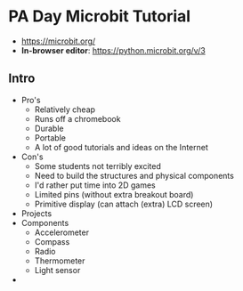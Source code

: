 # PA Day Microbit Tutorial

- https://microbit.org/
- **In-browser editor**: https://python.microbit.org/v/3

## Intro
- Pro's
  - Relatively cheap
  - Runs off a chromebook
  - Durable
  - Portable
  - A lot of good tutorials and ideas on the Internet
- Con's
  - Some students not terribly excited
  - Need to build the structures and physical components
  - I'd rather put time into 2D games
  - Limited pins (without extra breakout board)
  - Primitive display (can attach (extra) LCD screen)
- Projects
- Components
  - Accelerometer
  - Compass
  - Radio
  - Thermometer
  - Light sensor
- 
